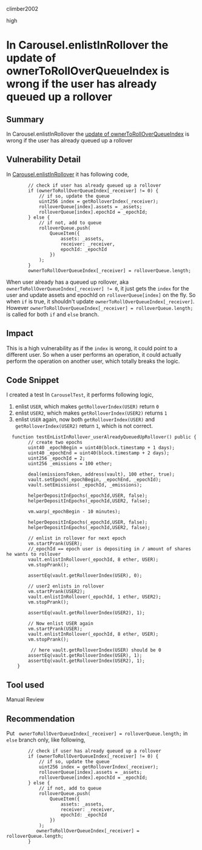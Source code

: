 climber2002

high

# In Carousel.enlistInRollover the update of ownerToRollOverQueueIndex is wrong if the user has already queued up a rollover

## Summary

In Carousel.enlistInRollover the [update of ownerToRollOverQueueIndex](https://github.com/sherlock-audit/2023-03-Y2K/blob/main/Earthquake/src/v2/Carousel/Carousel.sol#L268) is wrong if the user has already queued up a rollover

## Vulnerability Detail
In [Carousel.enlistInRollover](https://github.com/sherlock-audit/2023-03-Y2K/blob/main/Earthquake/src/v2/Carousel/Carousel.sol#L252-L268) it has following code,

```solidity
        // check if user has already queued up a rollover
        if (ownerToRollOverQueueIndex[_receiver] != 0) {
            // if so, update the queue
            uint256 index = getRolloverIndex(_receiver);
            rolloverQueue[index].assets = _assets;
            rolloverQueue[index].epochId = _epochId;
        } else {
            // if not, add to queue
            rolloverQueue.push(
                QueueItem({
                    assets: _assets,
                    receiver: _receiver,
                    epochId: _epochId
                })
            );
        }
        ownerToRollOverQueueIndex[_receiver] = rolloverQueue.length;
```

When user already has a queued up rollover, aka `ownerToRollOverQueueIndex[_receiver] != 0`, it just gets the `index` for the user and update assets and epochId on `rolloverQueue[index]` on the fly. So when `if` is true, it shouldn't update `ownerToRollOverQueueIndex[_receiver]`. However `ownerToRollOverQueueIndex[_receiver] = rolloverQueue.length;` is called for both `if` and `else` branch.

## Impact
This is a high vulnerability as if the `index` is wrong, it could point to a different user. So when a user performs an operation, it could actually perform the operation on another user, which totally breaks the logic.

## Code Snippet
I created a test In `CarouselTest`, it performs following logic,
1. enlist `USER`, which makes `getRolloverIndex(USER)` return `0`
2. enlist `USER2`, which makes `getRolloverIndex(USER2)` returns `1`
3. enlist `USER` again, now both `getRolloverIndex(USER)` and `getRolloverIndex(USER2)` return `1`, which is not correct.

```solidity
  function testEnListInRollover_userAlreadyQueuedUpRollover() public {
        // create two epochs
        uint40 _epochBegin = uint40(block.timestamp + 1 days);
        uint40 _epochEnd = uint40(block.timestamp + 2 days);
        uint256 _epochId = 2;
        uint256 _emissions = 100 ether;

        deal(emissionsToken, address(vault), 100 ether, true);
        vault.setEpoch(_epochBegin, _epochEnd, _epochId);
        vault.setEmissions( _epochId, _emissions);
    
        helperDepositInEpochs(_epochId,USER, false);
        helperDepositInEpochs(_epochId,USER2, false);

        vm.warp(_epochBegin - 10 minutes);
    
        helperDepositInEpochs(_epochId,USER, false);
        helperDepositInEpochs(_epochId,USER2, false);

        // enlist in rollover for next epoch
        vm.startPrank(USER);
        //_epochId == epoch user is depositing in / amount of shares he wants to rollover
        vault.enlistInRollover(_epochId, 8 ether, USER);
        vm.stopPrank();

        assertEq(vault.getRolloverIndex(USER), 0);

        // user2 enlists in rollover
        vm.startPrank(USER2);
        vault.enlistInRollover(_epochId, 1 ether, USER2);
        vm.stopPrank();

        assertEq(vault.getRolloverIndex(USER2), 1);

        // Now enlist USER again
        vm.startPrank(USER);
        vault.enlistInRollover(_epochId, 8 ether, USER);
        vm.stopPrank();
        
         // here vault.getRolloverIndex(USER) should be 0
        assertEq(vault.getRolloverIndex(USER), 1);
        assertEq(vault.getRolloverIndex(USER2), 1);
    }
```

## Tool used

Manual Review

## Recommendation

Put ` ownerToRollOverQueueIndex[_receiver] = rolloverQueue.length;` in `else` branch only, like following,

```solidity
        // check if user has already queued up a rollover
        if (ownerToRollOverQueueIndex[_receiver] != 0) {
            // if so, update the queue
            uint256 index = getRolloverIndex(_receiver);
            rolloverQueue[index].assets = _assets;
            rolloverQueue[index].epochId = _epochId;
        } else {
            // if not, add to queue
            rolloverQueue.push(
                QueueItem({
                    assets: _assets,
                    receiver: _receiver,
                    epochId: _epochId
                })
            );
           ownerToRollOverQueueIndex[_receiver] = rolloverQueue.length;
        }
        
```